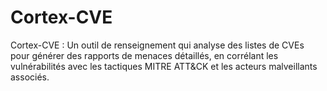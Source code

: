 # Cortex-CVE
Cortex-CVE : Un outil de renseignement qui analyse des listes de CVEs pour générer des rapports de menaces détaillés, en corrélant les vulnérabilités avec les tactiques MITRE ATT&amp;CK et les acteurs malveillants associés.
